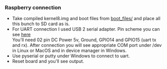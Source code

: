  ### Raspberry connection
- Take compiled kernel8.img and boot files from [boot_files/](https://github.com/keyrnk/baremetal_experiments/tree/master/boot_files) and place all this bunch to SD card as is.  
- For UART connection I used USB 2 serial adapter. 
Pin scheme you can see [here](https://github.com/keyrnk/baremetal_experiments/blob/master/docs/pi3gpio.png)   
You'll need 02 pin DC Power 5v, Ground, GPIO14 and GPIO15 (uart tx and rx). 
After connection you will see appropriate COM port under /dev in Linux or MacOS and in device manager in Windows.
- Use pyserial or putty under Windows to connect to uart.
- Reset board and you'll see output. 
